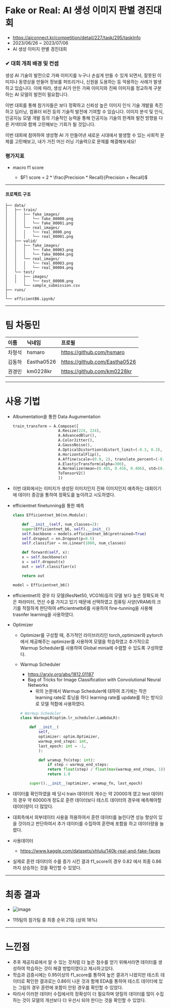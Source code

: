 # Fake or Real: AI 생성 이미지 판별 경진대회

- https://aiconnect.kr/competition/detail/227/task/295/taskInfo
- 2023/06/26 ~ 2023/07/06
- AI 생성 이미지 판별 경진대회

### ✔ 대회 개최 배경 및 컨셉

생성 AI 기술의 발전으로 가짜 이미지를 누구나 손쉽게 만들 수 있게 되면서, 잘못된 이미지나 동영상을 만들어 정보를 퍼뜨리거나, 신원을 도용하는 등 악용하는 사례가 발생하고 있습니다. 이에 따라, 생성 AI가 만든 가짜 이미지와 진짜 이미지를 정교하게 구분하는 AI 모델의 발전이 필요합니다.

이번 대회를 통해 참가자들은 보다 정확하고 신뢰성 높은 이미지 인식 기술 개발을 촉진하고 딥러닝, 컴퓨터 비전 등의 기술적 발전에 기여할 수 있습니다. 이미지 분석 및 인식, 인공지능 모델 개발 등의 기술적인 능력을 통해 인공지능 기술의 한계와 발전 방향을 다른 커넥터와 함께 고민해보는 기회가 될 것입니다.

이번 대회에 참여하여 생성형 AI 가 만들어낸 새로운 시대에서 발생할 수 있는 사회적 문제를 고민해보고, 내가 가진 머신 러닝 기술력으로 문제를 해결해보세요!

### 평가지표

- macro f1 score

	- $F1 score = 2 * \frac{Precision * Recall}{Precision + Recall}$

---
#### 프로젝트 구조
	
	├── data/
	│   ├── train/
	│   │   ├── fake_images/
	│   │   │   └── fake_00000.png
 	│   │	│   └── fake_00001.png
	│   │   └── real_images/
	│   │   │   └── real_0000.png
  	│   │	│   └── real_00001.png
	│   ├── valid/
 	│   │   ├── fake_images/
	│   │   │   └── fake_00003.png
 	│   │	│   └── fake_00004.png
	│   │   └── real_images/
	│   │   │   └── real_00003.png
  	│   │	│   └── real_00004.png
	│   └── test/
 	│   │   ├── images/
  	│   │   │   └── test_00000.png
	│       └── sample_submission.csv
	├── runs/
 	│ 
	└── efficientB6.ipynb/

---
# 팀 차동민

|이름|닉네임|프로필|
|:--|:---|:-----|
|차형석|hsmaro|https://github.com/hsmaro|
|김동하|Eastha0526|https://github.com/Eastha0526|
|권경민|km0228kr|https://github.com/km0228kr|

---

# 사용 기법

- Albumentation을 통한 Data Augumentation
	
	```python
	train_transform = A.Compose([
	                    A.Resize(224, 224),
	                    A.AdvancedBlur(),
	                    A.ColorJitter(),
	                    A.GaussNoise(),
	                    A.OpticalDistortion(distort_limit=(-0.3, 0.3), shift_limit=0.5, p=0.5),
	                    A.HorizontalFlip(),
	                    A.Affine(scale=(0.9, 2), translate_percent=(-0.1, 0.1), rotate=(-10, 10), shear=(-20,20)),
	                    A.ElasticTransform(alpha=300),
	                    A.Normalize(mean=(0.485, 0.456, 0.406), std=(0.229, 0.224, 0.225), max_pixel_value=255.0, always_apply=False, p=1.0),
	                    ToTensorV2()
	                    ])
	```
 - 이번 대회에서는 이미지가 생성된 이미지인지 진짜 이미지인지 예측하는 대회이기에 데이터 증강을 통하여 정확도를 높이려고 시도하였다.

- efficientnet finetunning을 통한 예측
	```python
	class Efficientnet_b6(nn.Module):

	    def __init__(self, num_classes=2):
		super(Efficientnet_b6, self).__init__()
		self.backbone = models.efficientnet_b6(pretrained=True)
		self.dropout = nn.Dropout(p=0.5)
		self.classifier = nn.Linear(1000, num_classes)
	
	    def forward(self, x):
		x = self.backbone(x)
		x = self.dropout(x)
		out = self.classifier(x)
	
		return out

	model = Efficientnet_b6()
	```

- efficientnet의 경우 타 모델(ResNet50, VCG16)등의 모델 보다 높은 정확도와 적은 파라미터, 연산 수를 가지고 있기 때문에 선택하였고 컴퓨팅 사양(VRAM)의 크기를 적절하게 판단하여 efficientnetb6를 사용하여 fine-tunning을 사용해 trasnfer learning을 사용하였다.

- Optimizer
	- Optimizer를 구성할 때, 추가적인 라이브러리인 torch_optimizer와 pytorch에서 제공해주는 optimizer를 사용하여 모델을 학습하였고 추가적으로 Warmup Scheduler를 사용하여 Global minia에 수렴할 수 있도록 구성하였다.
	- Warmup Scheduler
		- https://arxiv.org/abs/1812.01187
		- Bag of Tricks for Image Classification with Convolutional Neural Networks
			- 위의 논문에서 Warmup Scheduler에 대하여 초기에는 작은 learning rate로 튜닝을 하다 learning rate를 update를 하는 방식으로 모델 적합에 사용하였다.
	
	   	```python
		# Warmup Scheduler
		class WarmupLR(optim.lr_scheduler.LambdaLR):
	
			def __init__(
				self,
				optimizer: optim.Optimizer,
				warmup_end_steps: int,
				last_epoch: int = -1,
			    ):
	
				def wramup_fn(step: int):
				    if step < warmup_end_steps:
					return float(step) / float(max(warmup_end_steps, 1))
				    return 1.0
	
			super().__init__(optimizer, wramup_fn, last_epoch)
		```

- 데이터를 확인하였을 때 당시 train 데이터의 개수는 약 20000개 였고 test 데이터의 경우 약 60000개 정도로 훈련 데이터보다 테스트 데이터의 경우에 예측해야할 데이터량이 더 많았다.
- 대회측에서 외부데이터 사용을 허용하여서 훈련 데이터를 늘린다면 성능 향상이 있을 것이라고 판단하여서 추가 데이터를 수집하여 훈련에 포함을 하고 데이터량을 늘렸다.
- 사용데이터
	- https://www.kaggle.com/datasets/xhlulu/140k-real-and-fake-faces
   
- 실제로 훈련 데이터의 수를 증가 시킨 결과 f1_score의 경우 0.82 에서 최종 0.86까지 상승하는 것을 확인할 수 있었다.
---
# 최종 결과 

- ![image](https://github.com/Eastha0526/fake_or_real/assets/110336043/577002ac-2ec3-412a-ab68-2a23fabf02fe)

- 115팀의 참가팀 중 최종 순위 21등 (상위 18%)
  
---
# 느낀점

- 추후 제공자료에서 알 수 있는 것처럼 더 높은 점수를 얻기 위해서라면 데이터를 생성하여 학습하는 것이 해결 방법이였다고 제시하고있다.
- 학습과 검증시에는 0.95이상의 f1_score를 통하여 높은 결과가 나왔지만 테스트 데이터로 확인한 결과로는 0.86이 나온 것과 함께 EDA를 통하여 테스트 데이터에 있는 그림의 경우 훈련에 포함이 안된 경우를 확인할 수 있었다.
- 따라서 이러한 데이터 수집에서의 정확성이 더 필요하며 양질의 데이터를 많이 수집하는 것이 모델의 개선보다 더 우선시 되야 한다는 것을 확인할 수 있었다.
